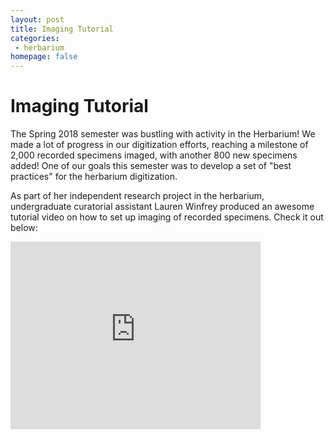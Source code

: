 ```yaml
---
layout: post
title: Imaging Tutorial
categories:
 - herbarium
homepage: false
---
```


# Imaging Tutorial

The Spring 2018 semester was bustling with activity in the Herbarium! We made a lot of progress in our digitization efforts, reaching a milestone of 2,000 recorded specimens imaged, with another 800 new specimens added! One of our goals this semester was to develop a set of "best practices" for the herbarium digitization. 

As part of her independent research project in the herbarium, undergraduate curatorial assistant Lauren Winfrey produced an awesome tutorial video on how to set up imaging of recorded specimens. Check it out below:

<iframe width="400" height="300" src="https://www.youtube.com/embed/aCzdYe3l1pU" frameborder="0" allow="autoplay; encrypted-media" allowfullscreen></iframe>